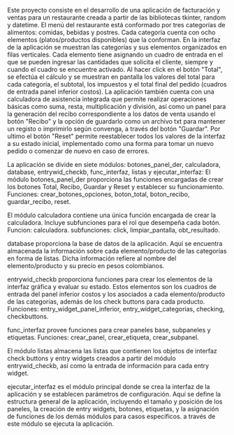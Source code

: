 Este proyecto consiste en el desarrollo de una aplicación de facturación y ventas para un restaurante creada a partir de las bibliotecas tkinter, random y datetime. 
El menú del restaurante está conformado por tres categorías de alimentos: comidas, bebidas y postres. Cada categoría cuenta con ocho elementos (platos/productos disponibles) que la conforman.
En la interfaz de la aplicación se muestran las categorías y sus elementos organizados en filas verticales. Cada elemento tiene asignando un cuadro de entrada en el que se pueden ingresar las cantidades que solicita el cliente, siempre y cuando el cuadro se encuentre activado. 
Al hacer click en el botón "Total", se efectúa el cálculo y se muestran en pantalla los valores del total para cada categoría, el subtotal, los impuestos y el total final del pedido (cuadros de entrada panel inferior costos).
La aplicación también cuenta con una calculadora de asistencia integrada que permite realizar operaciones básicas como suma, resta, multiplicación y división, así como un panel para la generación del recibo correspondiente a los datos de venta usando el botón "Recibo" y la opción de guardarlo como un archivo txt para mantener un registo o imprimirlo según convenga, a través del botón "Guardar".
Por ultimo el botón "Reset" permite reestablecer todos los valores de la interfaz a su estado inicial, implementado como una forma para tomar un nuevo pedido o comenzar de nuevo en caso de errores.

La aplicación se divide en siete módulos: botones_panel_der, calculadora, database, entrywid_checkb, func_interfaz, listas y ejecutar_interfaz:
El módulo botones_panel_der proporciona las funciones encargadas de crear los botones Total, Recibo, Guardar y Reset y establecer su funcionamiento.
Funciones: crear_botones_opciones, boton_total, boton_recibo, guardar_recibo, reset.

El módulo calculadora contiene una única función encargada de crear la calculadora. Incluye subfunciones para el rol que desempeña cada botón.
Funcion: calculadora.
subfunciones: click, limpiar_pantalla, obt_resultado.

database proporciona la base de datos de la aplicación. Aquí se encuentra almacenada la información sobre cada elemento/producto de las categorías en forma de listas. Dicha información refiere al nombre del elemento/producto y su precio en pesos colombianos.

entrywid_checkb proporciona funciones para crear los elementos de la interfaz gráfica y evaluar su estado. Estos elementos son los cuadros de entrada del panel inferior costos y los asociados a cada elemento/producto de las categorías, además de los check buttons para cada producto. 
Funciones: entry_widget_panel_inferior, entry_widget_categorias, checking, checkbuttons.

func_interfaz provee funciones para crear paneles base, subpaneles y etiquetas.
Funciones: crear_panel, crear_etiqueta, crear_subpanel.

El módulo listas almacena las listas que contienen los objetos de interfaz check buttons y entry widgets creados a partir del módulo entrywid_checkb, así como la entrada de información para cada entry widget.

ejecutar_interfaz es el módulo principal donde se crea la interfaz de la aplicación y se establecen parámetros de configuración. Aquí se define la estructura general de la aplicación, incluyendo el tamaño y posición de los paneles, la creación de entry widgets, botones, etiquetas, y la asignación de funciones de los demás módulos para casos específicos. a través de este módulo se ejecuta la aplicación.




